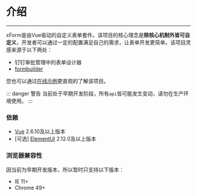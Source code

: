 # 介绍
---
xForm是由Vue驱动的自定义表单套件。该项目的核心理念是**除核心机制外皆可自定义**，开发者可以通过一定的配置满足自己的需求，让表单开发更简单。该项目灵感来源于以下两处：
- 钉钉审批管理中的表单设计器
- [formbuilder](https://github.com/dobtco/formbuilder)

您也可以通过[在线示例][example]更直观的了解该项目。

::: danger 警告
当前处于早期开发阶段，所有`api`皆可能发生变动，请勿在生产环境使用。
:::

### 依赖

- [Vue](https://github.com/vuejs/vue) 2.6.10及以上版本
- [可选] [ElementUI](https://github.com/ElemeFE/element) 2.12.0及以上版本

### 浏览器兼容性
因当前为早期开发版本，所以暂时只支持以下版本：
- IE 11+
- Chrome 49+

[example]: https://xform.imdo.me/example/index.html